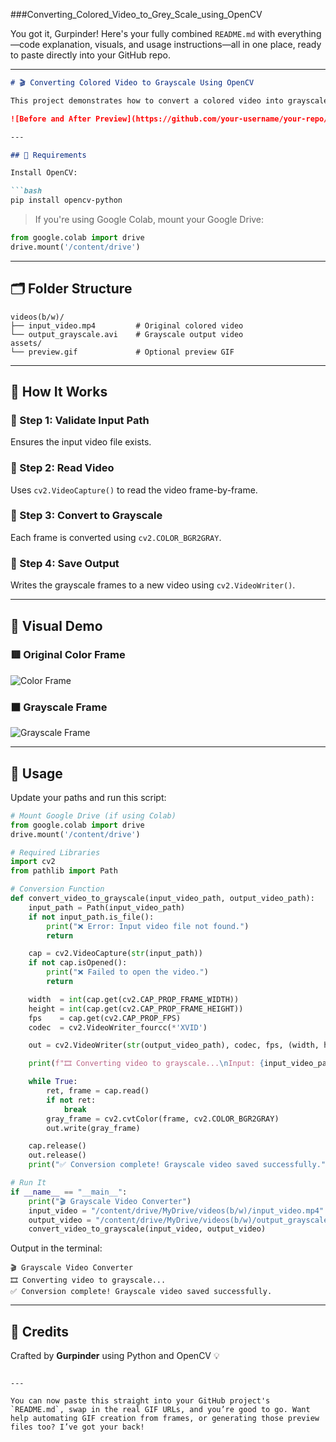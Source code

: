 ###Converting_Colored_Video_to_Grey_Scale_using_OpenCV


You got it, Gurpinder! Here's your fully combined `README.md` with everything—code explanation, visuals, and usage instructions—all in one place, ready to paste directly into your GitHub repo.

---

```markdown
# 🎬 Converting Colored Video to Grayscale Using OpenCV

This project demonstrates how to convert a colored video into grayscale using **OpenCV** in Python. It's perfect for preprocessing in computer vision, reducing file size, or achieving a classic black-and-white aesthetic.

![Before and After Preview](https://github.com/your-username/your-repo/blob/main/assets/preview.gif?raw=true)

---

## 🧰 Requirements

Install OpenCV:

```bash
pip install opencv-python
```

> If you're using Google Colab, mount your Google Drive:

```python
from google.colab import drive
drive.mount('/content/drive')
```

---

## 🗂️ Folder Structure

```
videos(b/w)/
├── input_video.mp4         # Original colored video
└── output_grayscale.avi    # Grayscale output video
assets/
└── preview.gif             # Optional preview GIF
```

---

## 🧠 How It Works

### 🔹 Step 1: Validate Input Path  
Ensures the input video file exists.

### 🔹 Step 2: Read Video  
Uses `cv2.VideoCapture()` to read the video frame-by-frame.

### 🔹 Step 3: Convert to Grayscale  
Each frame is converted using `cv2.COLOR_BGR2GRAY`.

### 🔹 Step 4: Save Output  
Writes the grayscale frames to a new video using `cv2.VideoWriter()`.

---

## 📸 Visual Demo

### 🟥 Original Color Frame  
![Color Frame](https://github.com/your-username/your-repo/blob/main/assets/color_frame.gif?raw=true)

### ⬛ Grayscale Frame  
![Grayscale Frame](https://github.com/your-username/your-repo/blob/main/assets/grayscale_frame.gif?raw=true)

---

## 🧪 Usage

Update your paths and run this script:

```python
# Mount Google Drive (if using Colab)
from google.colab import drive
drive.mount('/content/drive')

# Required Libraries
import cv2
from pathlib import Path

# Conversion Function
def convert_video_to_grayscale(input_video_path, output_video_path):
    input_path = Path(input_video_path)
    if not input_path.is_file():
        print("❌ Error: Input video file not found.")
        return

    cap = cv2.VideoCapture(str(input_path))
    if not cap.isOpened():
        print("❌ Failed to open the video.")
        return

    width  = int(cap.get(cv2.CAP_PROP_FRAME_WIDTH))
    height = int(cap.get(cv2.CAP_PROP_FRAME_HEIGHT))
    fps    = cap.get(cv2.CAP_PROP_FPS)
    codec  = cv2.VideoWriter_fourcc(*'XVID')

    out = cv2.VideoWriter(str(output_video_path), codec, fps, (width, height), isColor=False)

    print(f"🎞️ Converting video to grayscale...\nInput: {input_video_path}\nOutput: {output_video_path}")

    while True:
        ret, frame = cap.read()
        if not ret:
            break
        gray_frame = cv2.cvtColor(frame, cv2.COLOR_BGR2GRAY)
        out.write(gray_frame)

    cap.release()
    out.release()
    print("✅ Conversion complete! Grayscale video saved successfully.")

# Run It
if __name__ == "__main__":
    print("🎬 Grayscale Video Converter")
    input_video = "/content/drive/MyDrive/videos(b/w)/input_video.mp4"
    output_video = "/content/drive/MyDrive/videos(b/w)/output_grayscale.avi"
    convert_video_to_grayscale(input_video, output_video)
```

Output in the terminal:
```
🎬 Grayscale Video Converter
🎞️ Converting video to grayscale...
✅ Conversion complete! Grayscale video saved successfully.
```

---

## 🧾 Credits

Crafted by **Gurpinder** using Python and OpenCV 💡
```

---

You can now paste this straight into your GitHub project's `README.md`, swap in the real GIF URLs, and you’re good to go. Want help automating GIF creation from frames, or generating those preview files too? I’ve got your back!
